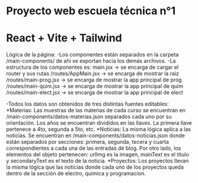 # Proyecto web escuela técnica n°1
# React + Vite + Tailwind

Lógica de la página:
-Los componentes están separados en la carpeta /main-components/ de ahí se exportan hacia los demás archivos. 
-La estructura de los componentes es:
    main.jsx -> se encarga de cargar el router y sus rutas
        /routes/AppMain.jsx -> se encarga de mostrar la raiz
        /routes/main-prog.jsx -> se encarga de mostrar la app principal de prog
        /routes/main-quim.jsx -> se encarga de mostrar la app principal de quim
        /routes/main-elect.jsx -> se encarga de mostrar la app principal de elect

-Todos los datos son obtenidos de tres distintas fuentes editables:
    *Materias: Las muestras de las materias de cada curso se encuentran en /main-components/datos-materias.json separados cada uno por su orientación. Los años se encuentran divididos en las llaves. La primera llave pertenece a 4to, segunda a 5to, etc.
    *Noticias: La misma lógica aplica a las noticias. Se encuentran en /main-components/datos-noticias.json donde están separados por secciones: primera, segunda, tecera y cuarta correspondientes a cada una de las entradas de blog. Por otro lado, los elementos del objeto pertenecen: urlImg es la imagen, mainText es el título y secondaryText es el texto de la noticia.
    *Proyectos: Los proyectos llevan la misma lógica que las noticias donde cada uno de los proyectos queda dentro de la sección de electro, quimica y programacion.
    